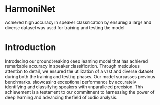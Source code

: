 # HarmoniNet
Achieved high accuracy in speaker classification by ensuring a large and diverse dataset was used for training and testing the model

# Introduction
Introducing our groundbreaking deep learning model that has achieved remarkable accuracy in speaker classification. Through meticulous attention to detail, we ensured the utilization of a vast and diverse dataset during both the training and testing phases. Our model surpasses previous benchmarks, showcasing exceptional performance by accurately identifying and classifying speakers with unparalleled precision. This achievement is a testament to our commitment to harnessing the power of deep learning and advancing the field of audio analysis.
